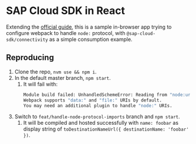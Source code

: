 # SAP Cloud SDK in React

Extending the [official guide](https://sap.github.io/cloud-sdk/docs/js/guides/browser), this is a sample in-browser app trying to configure webpack to handle `node:` protocol, with `@sap-cloud-sdk/connectivity` as a simple consumption example.

## Reproducing

1. Clone the repo, `nvm use && npm i`.
1. In the default master branch, `npm start`.
    1. It will fail with:
        ```bash
        Module build failed: UnhandledSchemeError: Reading from "node:url" is not handled by plugins (Unhandled scheme).
        Webpack supports "data:" and "file:" URIs by default.
        You may need an additional plugin to handle "node:" URIs.
        ```
1. Switch to `feat/handle-node-protocol-imports` branch and `npm start`.
    1. It will be compiled and hosted successfully with `name: foobar` as display string of `toDestinationNameUrl({ destinationName: 'foobar' })`.
